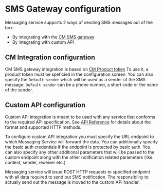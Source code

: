 # SMS Gateway configuration

Messaging service supports 2 ways of sending SMS messages out of the box:

- By integrating with the [CM SMS gateway](https://www.cm.com/sms/)
- By integrating with custom API

## CM Integration configuration

CM SMS gateway integration is based on [CM Product token](https://www.cm.com/app/docs/en/api/business-messaging-api/1.0/index#integration-authentication)
To use it, a product token must be speficied in the configuration screen.
You can also specify the `Default sender` which will be used as a sender of the SMS message. `Default sender` can be a phone number, a short code or the name of the sender.

## Custom API configuration

Custom API integration is meant to be used with any service that conforms to the required API specification.
See [API Reference](./outgoing-api-spec.md) for details about the format and supported HTTP methods.

To configure custom API integration you must specify the URL endpoint to which Messaging Service will forward the data.
You can additionally specify the basic auth credentials if the endpoint is protected by basic auth.
You can also specify any other additional parameters that will be passed to the custom endpoint along with the other notification related parameters (like content, sender, receiver etc.)

Messaging service will issue POST HTTP requests to specified endpoint with all data required to send out SMS notification. The responsibility to actually send out the message is moved to the custom API handler.
